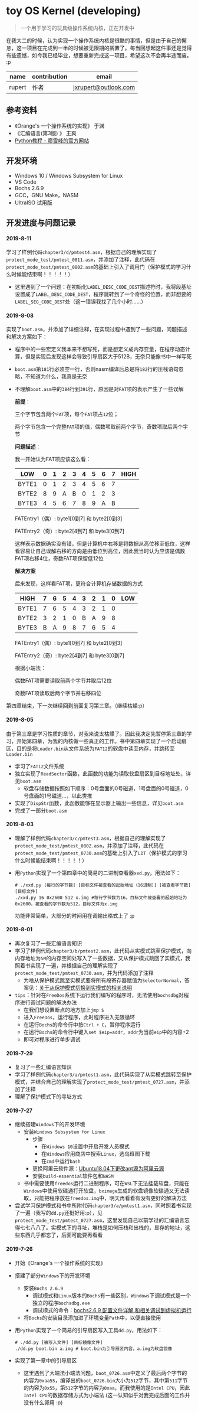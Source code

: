 # toy OS Kernel (developing)

>  一个用于学习的玩具级操作系统内核，正在开发中

在我大二的时候，认为实现一个操作系统内核是很酷的事情，但是由于自己的懈怠，这一项目在完成到一半的时候被无限期的搁置了。每当回想起这件事还是觉得有些遗憾，如今我已经毕业，想要重新完成这一项目，希望这次不会再半途而废。 :p

| name   | contribution | email                |
| ------ | ------------ | -------------------- |
| rupert | 作者         | jxrupert@outlook.com |

## 参考资料

- 《Orange's 一个操作系统的实现》 于渊
- 《汇编语言(第3版) 》 王爽
- [Python教程 - 廖雪峰的官方网站](https://www.liaoxuefeng.com/wiki/1016959663602400)

## 开发环境

- Windows 10 / Windows Subsystem for Linux
- VS Code
- Bochs 2.6.9
- GCC，GNU Make，NASM
- UltraISO 试用版

## 开发进度与问题记录

#### 2019-8-11

学习了样例代码`chapter3/d/pmtest4.asm`，根据自己的理解实现了`protect_mode_test/pmtest_0811.asm`，并添加了注释，此代码在`protect_mode_test/pmtest_0802.asm`的基础上引入了调用门（保护模式的学习什么时候能结束啊！！！！！）

- 这里遇到了一个问题：在初始化`LABEL_DESC_CODE_DEST`描述符时，我将段基址设置成了`LABEL_DESC_CODE_DEST`，程序跳转到了一个奇怪的位置，而非想要的`LABEL_SEG_CODE_DEST`处（这一错误我找了几个小时......）

#### 2019-8-08

实现了`boot.asm`，并添加了详细注释，在实现过程中遇到了一些问题，问题描述和解决方案如下：

- 程序中的一些宏定义我本来不想写死，而是想定义成内存变量，在程序动态计算，但是实现后发现这样会导致引导扇区大于512B，无奈只能像书中一样写死

- `boot.asm`第`181`行必须空一行，否则nasm编译后总是将`182`行的压栈语句忽略，不知道为什么，我真是无奈

- 不理解`boot.asm`中的`384`行到`391`行，原因是对`FAT`项的表示产生了一些误解

  **前提**：

  三个字节包含两个`FAT`项，每个`FAT`项占`12`位；

  两个字节包含一个完整`FAT`项的值，偶数项取前两个字节，奇数项取后两个字节

  **问题描述**：

  我一开始认为FAT项应该这么看：

  | LOW   | 0    | 1    | 2    | 3    | 4    | 5    | 6    | 7    | HIGH |
  | ----- | ---- | ---- | ---- | ---- | ---- | ---- | ---- | ---- | ---- |
  | BYTE1 | 0    | 1    | 2    | 3    | 4    | 5    | 6    | 7    |      |
  | BYTE2 | 8    | 9    | A    | B    | 0    | 1    | 2    | 3    |      |
  | BYTE3 | 4    | 5    | 6    | 7    | 8    | 9    | A    | B    |      |

  FATEntry1（偶）: byte1[0到7] 和 byte2[0到3]

  FATEntry2（奇）: byte2[4到7] 和 byte3[0到7]

  这样表示数据确实没有错，但是计算机中右移是将数据从高位移至低位，这样看容易让自己误解右移的方向是由低位到高位，因此我当时认为应该是偶数FAT项右移4位，奇数FAT项保留低12位

  **解决方案**

  后来发现，这样看FAT项，更符合计算机存储数据的方式

  | HIGH  | 7    | 6    | 5    | 4    | 3    | 2    | 1    | 0    | LOW  |
  | ----- | ---- | ---- | ---- | ---- | ---- | ---- | ---- | ---- | ---- |
  | BYTE1 | 7    | 6    | 5    | 4    | 3    | 2    | 1    | 0    |      |
  | BYTE2 | 3    | 2    | 1    | 0    | B    | A    | 9    | 8    |      |
  | BYTE3 | B    | A    | 9    | 8    | 7    | 6    | 5    | 4    |      |

  FATEntry1（偶）: byte1[0到7] 和 byte2[0到3]

  FATEntry2（奇）: byte2[4到7] 和 byte3[0到7]

  根据小端法：

  偶数FAT项需要读取前两个字节并取后12位

  奇数FAT项读取后两个字节并右移四位

第四章结束，下一次继续回到前面复习第三章。（继续枯燥:p）

#### 2019-8-05

由于第三章是学习性质的章节，对我来说太枯燥了。因此我决定先暂停第三章的学习，开始第四章，为我的内核做一些真正的工作。书中第四章实现了一个启动扇区，目的是将`Loader.bin`从文件系统为`FAT12`的软盘中读至内存，并跳转至`Loader.bin`

- 学习了`FAT12`文件系统
- 独立实现了`ReadSector`函数，此函数的功能为读取软盘扇区到目标地址处，详见`boot.asm`
  - 软盘存储数据按照如下顺序：0号盘面的0号磁道，1号盘面的0号磁道，0号盘面的1号磁道...，以此类推
- 实现了`DispStr`函数，此函数能够在显示器上输出一些信息，详见`boot.asm`
- 完成了一部分`boot.asm`

#### 2019-8-03

- 理解了样例代码`chapter3/c/pmtest3.asm`，根据自己的理解实现了`protect_mode_test/pmtest_0802.asm`，并添加了注释，此代码在`protect_mode_test/pmtest_0730.asm`的基础上引入了`LDT`（保护模式的学习什么时候能结束啊！！！！！）

- 用`Python`实现了一个第四章中的简易的二进制查看器`xxd.py`，用法如下：

  ```shell
  # ./xxd.py [每行的字节数] [目标文件被查看的起始地址（16进制）] [被查看字节数] [目标文件]
  ./xxd.py 16 0x2600 512 x.img #每行字节数为16，目标文件被查看的起始地址为0x2600，被查看的字节数为512，目标文件为x.img
  ```

  功能非常简单，大部分的时间用在调输出格式上了 :p

#### 2019-8-01

- 再次复习了一些汇编语言知识
- 学习了样例代码`chapter3/b/pmtest2.asm`，此代码从实模式跳至保护模式，向内存地址为`5M`的内存空间处写入了一些数据，又从保护模式跳回了实模式，我照着书实现了一遍，并根据自己的理解实现了`protect_mode_test/pmtest_0730.asm`，并为代码添加了注释
  - 为啥从保护模式跳至实模式要将所有段寄存器赋值为`SelectorNormal`，答案见：[关于从保护模式切换到实模式的相关说明](http://blog.chinaunix.net/uid-22683402-id-1771401.html)
- `tips`：针对在`FreeDos`系统下运行我们编写的程序时，无法使用`bochsdbg`对程序进行调试问题的解决办法
  - 在我们想设置断点的地方加上`jmp $`
  - 进入`FreeDos`，运行程序，此时程序进入无限循环
  - 在运行`Bochs`的命令行中按`Ctrl + C`，暂停程序运行
  - 在运行`Bochs`的命令行中键入`set $eip=addr`，`addr`为当前`eip`中的内容+2
  - 即可对程序进行单步调试

#### 2019-7-29

- 复习了一些汇编语言知识
- 学习了样例代码`chapter3/a/pmtest1.asm`，此代码实现了从实模式跳转至保护模式，并结合自己的理解实现了`protect_mode_test/pmtest_0727.asm`，并添加了注释
- 理解了保护模式下的寻址方式

#### 2019-7-27

- 继续搭建`Windows`下的开发环境
  - 安装`Windows Subsystem for Linux`
    - 步骤
      - 在`Windows 10`设置中开启开发人员模式
      - 在`Windows`应用商店中搜索`Linux`，选乌班图下载
      - 在`cmd`中运行`bash`
    - 更换阿里云软件源：[Ubuntu18.04下更改apt源为阿里云源](https://blog.csdn.net/zhangjiahao14/article/details/80554616)
    - 安装`build-essential`软件包和`NASM`
  - 书中需要使用`freedos`运行二进制程序，可在`WSL`下无法挂载软盘，只能在`Windows`中使用软碟通打开软盘，`bximage`生成的软盘镜像软碟通又无法读取，只能把程序放在`freedos.img`中，明天再看看有没有更好的解决方法
- 尝试学习保护模式和书中所附代码`chapter3/a/pmtest1.asm`，同时照着书实现了一遍（我写的`dd.py`还挺好用:p），见`protect_mode_test/pmtest_0727.asm`，这里发现自己以前学过的汇编语言忘得七七八八了。实模式下的寻址，堆栈是如何压栈和出栈的，显存的地址，这些东西几乎都忘了，后面可能要再看看

#### 2019-7-26

- 开始《Orange's 一个操作系统的实现》

- 搭建了部分`Windows`下的开发环境

  - 安装`Bochs 2.6.9`
    - 调试模式和`Linux`版本的`Bochs`有一些区别，`Windows`下调试模式是一个独立的程序`bochsdbg.exe`
    - 调试模式的命令：[bochs2.6.9 配置文件详解.和相关调试到虚拟机运行](https://blog.csdn.net/chprain/article/details/79328673)
  - 将`Bochs`的安装目录添加进了环境变量`Path`中，以便直接使用

- 用`Python`实现了一个简易的引导扇区写入工具`dd.py`，用法如下：

  ```shell
  # ./dd.py [被写入文件] [目标镜像文件]
  ./dd.py boot.bin a.img # boot.bin为引导扇区内容，a.img为软盘镜像
  ```

- 实现了第一章中的引导扇区

  - 这里遇到了大端法小端法问题，`boot_0726.asm`中定义了最后两个字节的内容为`0xaa55`，编译出的`boot_0726.bin`大小为`512`字节，其中第`511`字节的内容为`0x55`，第`512`字节的内容为`0xaa`，而我使用的是`Intel CPU`，因此`Intel CPU`的数据存储方式为小端法 (这一认知似乎对我完成后面的工作并没有什么卵用 :p)